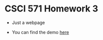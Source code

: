 CSCI 571 Homework 3
====================
* Just a webpage

* You can find the demo [here](https://www.youtube.com/watch?v=S77zvpmyjVU&feature=youtu.be)
